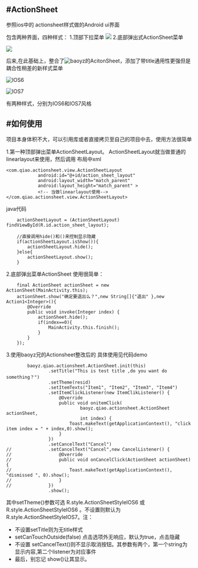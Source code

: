 #ActionSheet
---
参照ios中的 actionsheet样式做的Android ui界面

包含两种界面，四种样式：
1.顶部下拉菜单
![](http://upload-images.jianshu.io/upload_images/125949-db227cd950489727.jpg)
2.底部弹出式ActionSheet菜单

![](http://upload-images.jianshu.io/upload_images/125949-8310bcf4d6e63e25.jpg)

后来,在此基础上，整合了![baoyz]()的AcitonSheet，添加了带title通用性更强但是耦合性稍差的新样式菜单

![IOS6](http://upload-images.jianshu.io/upload_images/125949-e9e32abc216b6821.png)


![IOS7](http://upload-images.jianshu.io/upload_images/125949-d67f1ec0ad8527dd.png)

有两种样式，分别为IOS6和IOS7风格

#如何使用
---
项目本身体积不大，可以引用库或者直接拷贝至自己的项目中去，使用方法很简单

1.第一种顶部弹出菜单ActionSheetLayout。
    ActionSheetLayout就当做普通的linearlayout来使用，然后调用
    布局中xml

    <com.qiao.actionsheet.view.ActionSheetLayout
                android:id="@+id/action_sheet_layout"
                android:layout_width="match_parent"
                android:layout_height="match_parent" >
                <!-- 当做linearlayout使用-->
    </com.qiao.actionsheet.view.ActionSheetLayout>

  java代码
         
    	actionSheetLayout = (ActionSheetLayout) findViewById(R.id.action_sheet_layout);

    	//直接调用hide()和()来控制显示隐藏
    	if(actionSheetLayout.isShow()){
    		actionSheetLayout.hide();
    	}else{
    		actionSheetLayout.show();
    	}

2.底部弹出菜单ActionSheet
使用很简单：

		final ActionSheet actionSheet = new ActionSheet(MainActivity.this);
		actionSheet.show("确定要退出么？",new String[]{"退出" },new Action1<Integer>(){
			@Override
			public void invoke(Integer index) {
				actionSheet.hide();
				if(index==0){
					MainActivity.this.finish();
				}
			}
		});

3.使用baoyz兄的Actionsheet整改后的
具体使用见代码demo
```
		baoyz.qiao.actionsheet.ActionSheet.init(this)
				.setTitle("This is test title ,do you want do something？")
				.setTheme(resid)
				.setItemTexts("Item1", "Item2", "Item3", "Item4")
				.setItemClickListener(new ItemClikListener() {
					@Override
					public void onitemClick(
							baoyz.qiao.actionsheet.ActionSheet actionSheet,
							int index) {
						Toast.makeText(getApplicationContext(), "click item index = " + index,0).show();
					}
				})
				.setCancelText("Cancel")
//				.setCancelText("Cancel",new CancelListener() {
//					@Override
//					public void onCancelClick(ActionSheet actionSheet) {
//						Toast.makeText(getApplicationContext(), "dismissed ", 0).show();
//					}
//				})
				.show();
```

其中setTheme()参数可选 R.style.ActionSheetStyleIOS6 或 R.style.ActionSheetStyleIOS6 。不设置则默认为 R.style.ActionSheetStyleIOS7。注：
+ 不设置setTitle则为无title样式
+ setCanTouchOutside(false) 点击选项外无响应，默认为true，点击隐藏
+ 不设置 setCancelText()则不显示取消按钮。其参数有两个，第一个string为显示内容,第二个listener为对应事件
+ 最后，别忘记 show()让其显示。
